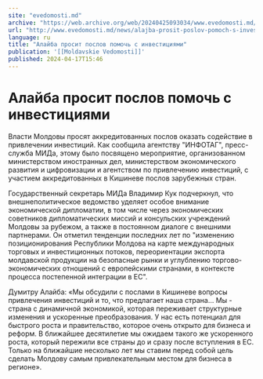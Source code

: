 ```yaml
---
site: "evedomosti.md"
archive: "https://web.archive.org/web/20240425093034/www.evedomosti.md/news/alajba-prosit-poslov-pomoch-s-investiciyami"
url: "http://www.evedomosti.md/news/alajba-prosit-poslov-pomoch-s-investiciyami"
language: ru
title: "Алайба просит послов помочь с инвестициями"
publication: '[[Moldavskie Vedomosti]]'
published: 2024-04-17T15:46
---
```


# Алайба просит послов помочь с инвестициями

Власти Молдовы просят аккредитованных послов оказать содействие в привлечении инвестиций. Как сообщила агентству "ИНФОТАГ", пресс-служба МИДа, этому было посвящено мероприятие, организованном министерством иностранных дел, министерством экономического развития и цифровизации и агентством по привлечению инвестиций, с участием аккредитованных в Кишиневе послов зарубежных стран.

Государственный секретарь МИДа Владимир Кук подчеркнул, что внешнеполитическое ведомство уделяет особое внимание экономической дипломатии, в том числе через экономических советников дипломатических миссий и консульских учреждений Молдовы за рубежом, а также в постоянном диалоге с внешними партнерами. Он отметил тенденции последних лет по "изменению позиционирования Республики Молдова на карте международных торговых и инвестиционных потоков, переориентации экспорта молдавской продукции на безопасные рынки и углублению торгово-экономических отношений с европейскими странами, в контексте процесса постепенной интеграции в ЕС".

Думитру Алайба: «Мы обсудили с послами в Кишиневе вопросы привлечения инвестиций и то, что предлагает наша страна… Мы - страна с динамичной экономикой, которая переживает структурные изменения и ускоренные преобразования. У нас есть потенциал для быстрого роста и правительство, которое очень открыто для бизнеса и реформ. В ближайшее десятилетие мы ожидаем такого же ускоренного роста, который пережили все страны до и сразу после вступления в ЕС. Только на ближайшие несколько лет мы ставим перед собой цель сделать Молдову самым привлекательным местом для бизнеса в регионе».